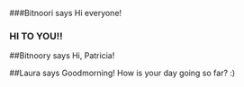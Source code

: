 ###Bitnoori says Hi everyone! 

### HI TO YOU!!

##Bitnoory says Hi, Patricia!

##Laura says Goodmorning! How is your day going so far? :)
